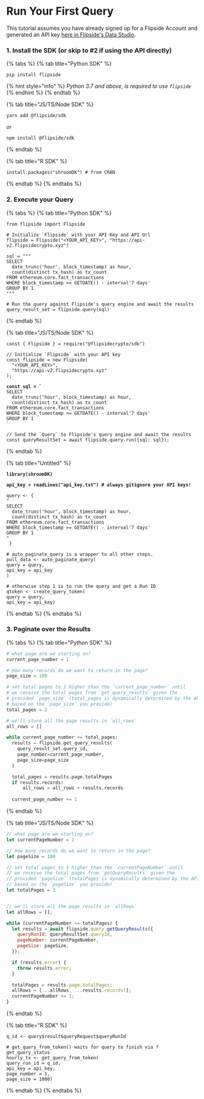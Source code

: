 # Run Your First Query

This tutorial assumes you have already signed up for a Flipside Account and generated an API key [here in Flipside's Data Studio](https://flipsidecrypto.xyz/account/api-keys).&#x20;

### 1. Install the SDK (or skip to #2 if using the API directly)

{% tabs %}
{% tab title="Python SDK" %}
```
pip install flipside
```

{% hint style="info" %}
_Python 3.7 and above, is required to use `flipside`_
{% endhint %}
{% endtab %}

{% tab title="JS/TS/Node SDK" %}
```
yarn add @flipside/sdk
```

_or_

```
npm install @flipside/sdk
```
{% endtab %}

{% tab title="R SDK" %}
```
install.packages("shroomDK") # from CRAN
```
{% endtab %}
{% endtabs %}

### 2. Execute your Query

{% tabs %}
{% tab title="Python SDK" %}
<pre class="language-python"><code class="lang-python">from flipside import Flipside

# Initialize `Flipside` with your API Key and API Url
flipside = Flipside("&#x3C;YOUR_API_KEY>", "https://api-v2.flipsidecrypto.xyz")

sql = """
SELECT 
  date_trunc('hour', block_timestamp) as hour,
  count(distinct tx_hash) as tx_count
FROM ethereum.core.fact_transactions 
WHERE block_timestamp >= GETDATE() - interval'7 days'
GROUP BY 1
"""
<strong>
</strong># Run the query against Flipside's query engine and await the results
query_result_set = flipside.query(sql)
</code></pre>
{% endtab %}

{% tab title="JS/TS/Node SDK" %}
<pre class="language-javascript"><code class="lang-javascript">const { Flipside } = require("@flipsidecrypto/sdk")

// Initialize `Flipside` with your API key
const flipside = new Flipside(
  "&#x3C;YOUR_API_KEY>",
  "https://api-v2.flipsidecrypto.xyz"
);

<strong>const sql = `
</strong>SELECT 
  date_trunc('hour', block_timestamp) as hour,
  count(distinct tx_hash) as tx_count
FROM ethereum.core.fact_transactions 
WHERE block_timestamp >= GETDATE() - interval'7 days'
GROUP BY 1
`

// Send the `Query` to Flipside's query engine and await the results
const queryResultSet = await flipside.query.run({sql: sql});
</code></pre>
{% endtab %}

{% tab title="Untitled" %}
<pre><code><strong>library(shroomDK)
</strong><strong>
</strong><strong>api_key = readLines("api_key.txt") # always gitignore your API keys!
</strong>
query &#x3C;- { 
"
SELECT 
  date_trunc('hour', block_timestamp) as hour,
  count(distinct tx_hash) as tx_count
FROM ethereum.core.fact_transactions 
WHERE block_timestamp >= GETDATE() - interval'7 days'
GROUP BY 1
"
 }

# auto_paginate_query is a wrapper to all other steps. 
pull_data &#x3C;- auto_paginate_query(
query = query,
api_key = api_key
)

# otherwise step 1 is to run the query and get a Run ID
qtoken &#x3C;- create_query_token(
query = query,
api_key = api_key)
</code></pre>
{% endtab %}
{% endtabs %}

### 3. Paginate over the Results

{% tabs %}
{% tab title="Python SDK" %}
```python
# what page are we starting on?
current_page_number = 1

# How many records do we want to return in the page?
page_size = 100

# set total pages to 1 higher than the `current_page_number` until
# we receive the total pages from `get_query_results` given the 
# provided `page_size` (total_pages is dynamically determined by the API 
# based on the `page_size` you provide)
total_pages = 2

# we'll store all the page results in `all_rows`
all_rows = []

while current_page_number <= total_pages:
  results = flipside.get_query_results(
    query_result_set.query_id,
    page_number=current_page_number,
    page_size=page_size
  )

  total_pages = results.page.totalPages
  if results.records:
      all_rows = all_rows + results.records
  
  current_page_number += 1
```
{% endtab %}

{% tab title="JS/TS/Node SDK" %}
```javascript
// what page are we starting on?
let currentPageNumber = 1

// How many records do we want to return in the page?
let pageSize = 100

// set total pages to 1 higher than the `currentPageNumber` until
// we receive the total pages from `getQueryResults` given the 
// provided `pageSize` (totalPages is dynamically determined by the API 
// based on the `pageSize` you provide)
let totalPages = 2


// we'll store all the page results in `allRows`
let allRows = [];

while (currentPageNumber <= totalPages) {
  let results = await flipside.query.getQueryResults({
    queryRunId: queryResultSet.queryId,
    pageNumber: currentPageNumber,
    pageSize: pageSize,
  });

  if (results.error) {
    throw results.error;
  }

  totalPages = results.page.totalPages;
  allRows = [...allRows, ...results.records!];
  currentPageNumber += 1;
}
```
{% endtab %}

{% tab title="R SDK" %}
```
q_id <- query$result$queryRequest$queryRunId

# get_query_from_token() waits for query to finish via ?get_query_status
hourly_tx <- get_query_from_token(
query_run_id = q_id,
api_key = api_key,
page_number = 1,
page_size = 1000)
```


{% endtab %}
{% endtabs %}
